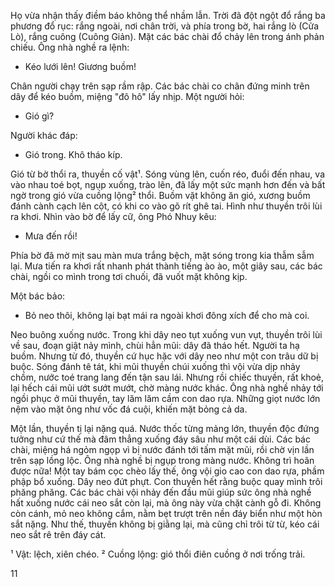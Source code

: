 Họ vừa nhận thấy điềm báo không thể nhầm lẫn. Trời đã đột ngột đổ rắng ba phương đổ rục: rắng ngoài, nơi chân trời, và phía trong bờ, hai rắng lò (Cửa Lò), rắng cuông (Cuông Giản). Mặt các bác chài đổ chảy lên trong ánh phản chiếu. Ông nhà nghề ra lệnh:

- Kéo lưới lên! Giương buồm!

Chân người chạy trên sạp rầm rập. Các bác chài co chân đứng minh trên dây để kéo buồm, miệng "đô hô" lấy nhịp. Một người hỏi:

- Gió gì?

Người khác đáp:

- Gió trong. Khô tháo kíp.

Gió từ bờ thổi ra, thuyền cố vật¹. Sóng vùng lên, cuốn réo, đuổi đến nhau, va vào nhau toé bọt, ngụp xuống, trào lên, đã lấy một sức mạnh hơn đến và bất ngờ trong gió vừa cuồng lộng² thổi. Buồm vặt không ăn gió, xương buồm đánh cành cạch lên cột, có khi co vào gõ rít ghê tai. Hình như thuyền trôi lùi ra khơi. Nhìn vào bờ để lấy cữ, ông Phó Nhuy kêu:

- Mưa đến rồi!

Phía bờ đã mờ mịt sau màn mưa trắng bệch, mặt sóng trong kia thẫm sẫm lại. Mưa tiến ra khơi rất nhanh phát thành tiếng ào ào, một giây sau, các bác chài, ngồi co mình trong tơi chuối, đã vuốt mặt không kịp.

Một bác bảo:

- Bỏ neo thôi, không lại bạt mái ra ngoài khơi đông xích để cho mà coi.

Neo buông xuống nước. Trong khi dây neo tụt xuống vun vụt, thuyền trôi lùi về sau, đoạn giật nảy mình, chùi hẳn mũi: dây đã tháo hết. Người ta hạ buồm. Nhưng từ đó, thuyền cứ hục hặc với dây neo như một con trâu dữ bị buộc. Sóng đánh tê tát, khi mũi thuyền chúi xuống thì vội vừa dịp nhảy chồm, nước toé trang lang đến tận sau lái. Nhưng rồi chiếc thuyền, rất khoẻ, lại hếch cái mũi ướt sướt mướt, chờ màng nước khác. Ông nhà nghề nhảy tới ngồi phục ở mũi thuyền, tay lăm lăm cầm con dao rựa. Những giọt nước lớn nệm vào mặt ông như vốc đá cuội, khiến mặt bỏng cả da.

Một lần, thuyền tị lại nặng quá. Nước thốc từng mảng lớn, thuyền độc đứng tưởng như cứ thế mà đâm thẳng xuống đáy sâu như một cái dùi. Các bác chài, miệng há ngỏm ngọp vì bị nước đánh tới tấm mặt mũi, rồi chờ vịn lần trên sạp lồng lộc. Ông nhà nghề bị ngụp trong màng nước. Không trì hoãn được nữa! Một tay bám cọc chèo lấy thế, ông vội gio cao con dao rựa, phầm phập bổ xuống. Dây neo đứt phựt. Con thuyền hết rằng buộc quay mình trôi phăng phăng. Các bác chài vội nhảy đến đầu mũi giúp sức ông nhà nghề hất xuống nước cái neo sắt còn lại, mà ông này vừa chặt cành gỗ đi. Không còn cánh, mỏ neo không cắm, nằm bẹt trượt trên nền đáy biển như một hòn sắt nặng. Như thế, thuyền không bị giằng lại, mà cũng chỉ trôi từ từ, kéo cái neo sắt rê trên đáy cát.

¹ Vật: lệch, xiên chéo.
² Cuồng lộng: gió thổi điên cuồng ở nơi trống trải.

11